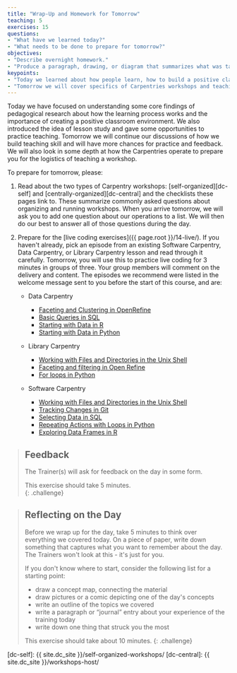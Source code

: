 ```yaml
---
title: "Wrap-Up and Homework for Tomorrow"
teaching: 5
exercises: 15
questions:
- "What have we learned today?"
- "What needs to be done to prepare for tomorrow?"
objectives:
- "Describe overnight homework."
- "Produce a paragraph, drawing, or diagram that summarizes what was taught today."  
keypoints:
- "Today we learned about how people learn, how to build a positive classroom environment, and how to give feedback."
- "Tomorrow we will cover specifics of Carpentries workshops and teaching practices."
---
```


Today we have focused on understanding some core findings of pedagogical research about how the learning process
works and the importance of creating a positive classroom environment. We also introduced the idea of lesson study
and gave some opportunities to practice teaching. Tomorrow we will continue our discussions of
how we build teaching skill and will have more chances for practice and feedback. We will also
look in some depth at how the Carpentries operate to prepare you for the logistics of teaching a workshop.

To prepare for tomorrow, please:

1.  Read about the two types of Carpentry workshops: [self-organized][dc-self] and 
    [centrally-organized][dc-central] and the checklists
    these pages link to. These summarize commonly asked questions about organizing and running workshops.
    When you arrive tomorrow, we will ask you to add one question about our operations to a list.
    We will then do our best to answer all of those questions during the day.

2.  Prepare for the [live coding exercises]({{ page.root }}/14-live/).
    If you haven't already, pick an episode from an existing Software Carpentry, Data Carpentry, or Library Carpentry lesson and 
    read through it carefully.
    Tomorrow, you will use this to practice live coding for 3 minutes in groups of three.
    Your group members will comment on the delivery and content.
    The episodes we recommend were listed in the welcome message
    sent to you before the start of this course, and are:
    *   Data Carpentry
        *   [Faceting and Clustering in OpenRefine](<{{ site.dc_site }}/OpenRefine-ecology-lesson/01-working-with-openrefine>)
        *   [Basic Queries in SQL](<{{ site.dc_site }}/sql-ecology-lesson/01-sql-basic-queries/>)
        *   [Starting with Data in R](<{{ site.dc_site }}/R-ecology-lesson/02-starting-with-data.html>)
        *   [Starting with Data in Python](<{{ site.dc_site }}/python-ecology-lesson/02-starting-with-data/>)
        
    *   Library Carpentry
        *   [Working with Files and Directories in the Unix Shell](https://librarycarpentry.github.io/lc-shell/03-working-with-files-and-folders/index.html)
        *   [Faceting and filtering in Open Refine](https://librarycarpentry.github.io/lc-open-refine/04-faceting-and-filtering/index.html)
        *   [For loops in Python](https://librarycarpentry.github.io/lc-python-intro/12-for-loops/index.html)        
        
    *   Software Carpentry
        *   [Working with Files and Directories in the Unix Shell](<{{ site.swc_pages }}/shell-novice/03-create/>)
        *   [Tracking Changes in Git](<{{ site.swc_pages }}/git-novice/04-changes/>)
        *   [Selecting Data in SQL](<{{ site.swc_pages }}/sql-novice-survey/01-select/>)
        *   [Repeating Actions with Loops in Python](<{{ site.swc_pages }}/python-novice-inflammation/04-loop/>)
        *   [Exploring Data Frames in R](<{{ site.swc_pages }}/r-novice-gapminder/05-data-structures-part2/>)



> ## Feedback
>
> The Trainer(s) will ask for feedback on the day in some form.  
>
> This exercise should take 5 minutes.  
{: .challenge}

> ## Reflecting on the Day
>
> Before we wrap up for the day, take 5 minutes to think over
> everything we covered today.  On a piece of paper, write
> down something that captures what you want to remember about
> the day.  The Trainers won't look at this - it's just for you.  
>
> If you don't know where to start, consider
> the following list for a starting point:
>
> * draw a concept map, connecting the material
> * draw pictures or a comic depicting one of the day's concepts
> * write an outline of the topics we covered
> * write a paragraph or “journal” entry about your
> experience of the training today
> * write down one thing that struck you the most
>
> This exercise should take about 10 minutes.
{: .challenge}

[dc-self]: {{ site.dc_site }}/self-organized-workshops/
[dc-central]: {{ site.dc_site }}/workshops-host/
